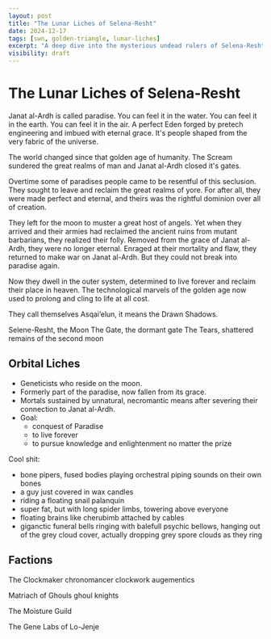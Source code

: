 ```yaml
---
layout: post
title: "The Lunar Liches of Selena-Resht"
date: 2024-12-17
tags: [swn, golden-triangle, lunar-liches]
excerpt: "A deep dive into the mysterious undead rulers of Selena-Resht and their impact on The Golden Triangle sector."
visibility: draft
---
```


# The Lunar Liches of Selena-Resht

Janat al-Ardh is called paradise. You can feel it in the water. You can feel it in the earth. You can feel it in the air. A perfect Eden forged by pretech engineering and imbued with eternal grace. It's people shaped from the very fabric of the universe.

The world changed since that golden age of humanity. The Scream sundered the great realms of man and Janat al-Ardh closed it's gates.

Overtime some of paradises people came to be resentful of this seclusion. They sought to leave  and reclaim the great realms of yore. For after all, they were made perfect and eternal, and theirs was the rightful dominion over all of creation.

They left for the moon to muster a great host of angels. Yet when they arrived and their armies had reclaimed the ancient ruins from mutant barbarians, they realized their folly. Removed from the grace of Janat al-Ardh, they were no longer eternal. Enraged at their mortality and flaw, they returned to make war on Janat al-Ardh. But they could not break into paradise again.

Now they dwell in the outer system, determined to live forever and reclaim their place in heaven. The technological marvels of the golden age now used to prolong and cling to life at all cost.

They call themselves Asqai’elun, it means the Drawn Shadows.

Selene-Resht, the Moon
The Gate, the dormant gate
The Tears, shattered remains of the second moon

## Orbital Liches

- Geneticists who reside on the moon.
- Formerly part of the paradise, now fallen from its grace.
- Mortals sustained by unnatural, necromantic means after severing their connection to Janat al-Ardh.
- Goal:
	- conquest of Paradise
	- to live forever
	- to pursue knowledge and enlightenment no matter the prize


Cool shit:
- bone pipers, fused bodies playing orchestral piping sounds on their own bones
- a guy just covered in wax candles
- riding a floating snail palanquin
- super fat, but with long spider limbs, towering above everyone
- floating brains like cherubimb attached by cables
- giganctic funeral bells ringing with balefull psychic bellows, hanging out of the grey cloud cover, actually dropping grey spore clouds as they ring

## Factions

The Clockmaker
	chronomancer
	clockwork augementics
	
Matriach of Ghouls
	ghoul knights
	
The Moisture Guild
	
The Gene Labs of Lo-Jenje